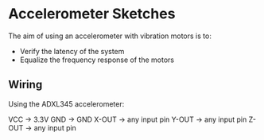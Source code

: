 # Accelerometer Sketches

The aim of using an accelerometer with vibration motors is to:
- Verify the latency of the system
- Equalize the frequency response of the motors

## Wiring

Using the ADXL345 accelerometer:

VCC -> 3.3V
GND -> GND
X-OUT -> any input pin
Y-OUT -> any input pin
Z-OUT -> any input pin